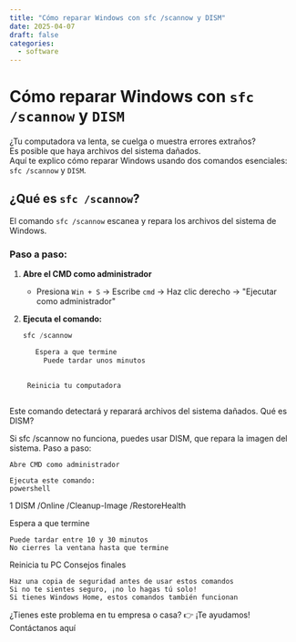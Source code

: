 ```yaml
---
title: "Cómo reparar Windows con sfc /scannow y DISM"
date: 2025-04-07
draft: false
categories:
  - software
---
```


# Cómo reparar Windows con `sfc /scannow` y `DISM`

¿Tu computadora va lenta, se cuelga o muestra errores extraños?  
Es posible que haya archivos del sistema dañados.  
Aquí te explico cómo reparar Windows usando dos comandos esenciales:  
`sfc /scannow` y `DISM`.

## ¿Qué es `sfc /scannow`?

El comando `sfc /scannow` escanea y repara los archivos del sistema de Windows.

### Paso a paso:

1. **Abre el CMD como administrador**
   - Presiona `Win + S` → Escribe `cmd` → Haz clic derecho → "Ejecutar como administrador"

2. **Ejecuta el comando:**
   ```powershell
   sfc /scannow

      Espera a que termine  
        Puede tardar unos minutos
         

    Reinicia tu computadora  
     

Este comando detectará y reparará archivos del sistema dañados.
Qué es DISM? 

Si sfc /scannow no funciona, puedes usar DISM, que repara la imagen del sistema. 
Paso a paso: 

    Abre CMD como administrador  

    Ejecuta este comando:  
    powershell
     

 
1
DISM /Online /Cleanup-Image /RestoreHealth
 
 

Espera a que termine  

    Puede tardar entre 10 y 30 minutos
    No cierres la ventana hasta que termine
     

Reinicia tu PC
Consejos finales 

    Haz una copia de seguridad antes de usar estos comandos
    Si no te sientes seguro, ¡no lo hagas tú solo!
    Si tienes Windows Home, estos comandos también funcionan
     

¿Tienes este problema en tu empresa o casa?
👉 ¡Te ayudamos! Contáctanos aquí  


